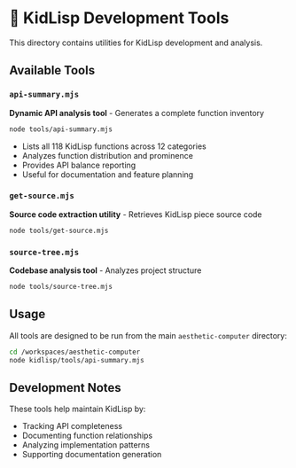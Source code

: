 # 🔧 KidLisp Development Tools

This directory contains utilities for KidLisp development and analysis.

## Available Tools

### `api-summary.mjs`
**Dynamic API analysis tool** - Generates a complete function inventory
```bash
node tools/api-summary.mjs
```
- Lists all 118 KidLisp functions across 12 categories
- Analyzes function distribution and prominence  
- Provides API balance reporting
- Useful for documentation and feature planning

### `get-source.mjs`
**Source code extraction utility** - Retrieves KidLisp piece source code
```bash
node tools/get-source.mjs
```

### `source-tree.mjs`  
**Codebase analysis tool** - Analyzes project structure
```bash
node tools/source-tree.mjs
```

## Usage

All tools are designed to be run from the main `aesthetic-computer` directory:
```bash
cd /workspaces/aesthetic-computer
node kidlisp/tools/api-summary.mjs
```

## Development Notes

These tools help maintain KidLisp by:
- Tracking API completeness
- Documenting function relationships
- Analyzing implementation patterns
- Supporting documentation generation
